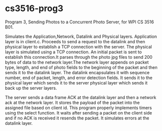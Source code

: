 cs3516-prog3
============

Program 3, Sending Photos to a Concurrent Photo Server, for WPI CS 3516 B01.

Simulates the Application,Network, Datalink and Physical layers. 
Application layer is in client.c. Proceeds to send a request to the datalink and then physical layer to 
establish a TCP connection with the server. The physical layer is simulated using a TCP connection. An 
initial packet is sent to establish this connection.It parses through the photo jpg files to send 200 
bytes of data to the network layer.The network layer appends on  packet type, length, and end of photo 
fields to the beginning of the packet and then sends it to the datalink layer. The datalink encapsulates it 
with sequence number, end of packet, length, and error detection fields. It sends it to the physical
layer which sends it to the server physical layer which sends it back up the server layers. 

The server sends a data frame ACK at the datalink layer and then a network ack at the network layer. It 
stores the payload of the packet into the assigned file based on client id. This program properly
implements timers using the select function. It waits after sending a packet on the client side and if no ACK 
is received it resends the packet. It simulates errors at the datalink layer. 